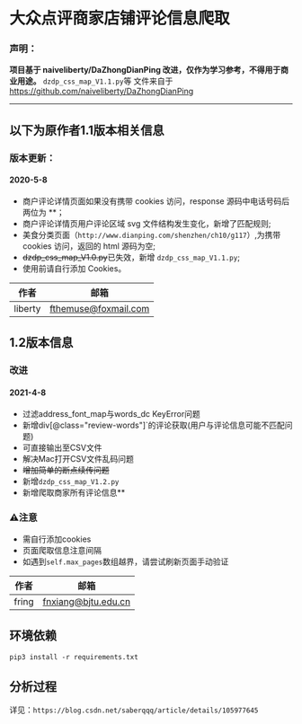 # 大众点评商家店铺评论信息爬取

### 声明：

**项目基于 naiveliberty/DaZhongDianPing 改进，仅作为学习参考，不得用于商业用途。**
`dzdp_css_map_V1.1.py`等 文件来自于 https://github.com/naiveliberty/DaZhongDianPing

------

## 以下为原作者1.1版本相关信息
### 版本更新：

#### 2020-5-8

- 商户评论详情页面如果没有携带 cookies 访问，response 源码中电话号码后两位为 **；
- 商户评论详情页用户评论区域 svg 文件结构发生变化，新增了匹配规则;
- 美食分类页面（`http://www.dianping.com/shenzhen/ch10/g117`）,为携带 cookies 访问，返回的 html 源码为空;
- ~~dzdp_css_map_V1.0.py~~已失效，新增 `dzdp_css_map_V1.1.py`;
- 使用前请自行添加 Cookies。



| 作者    | 邮箱                 |
| ------- | -------------------- |
| liberty | fthemuse@foxmail.com |

##	1.2版本信息

### 改进

#### 2021-4-8

- 过滤address_font_map与words_dc  KeyError问题
- 新增div[@class="review-words"]`的评论获取(用户与评论信息可能不匹配问题)
- 可直接输出至CSV文件
- 解决Mac打开CSV文件乱码问题
- ~~增加简单的断点续传问题~~
- 新增``dzdp_css_map_V1.2.py``
- 新增爬取商家所有评论信息**

### ⚠️注意

- 需自行添加cookies
- 页面爬取信息注意间隔
- 如遇到`self.max_pages`数组越界，请尝试刷新页面手动验证

| 作者    | 邮箱                 |
| ------- | -------------------- |
| fring | fnxiang@bjtu.edu.cn |


## 环境依赖

```
pip3 install -r requirements.txt
```



## 分析过程

详见：`https://blog.csdn.net/saberqqq/article/details/105977645`